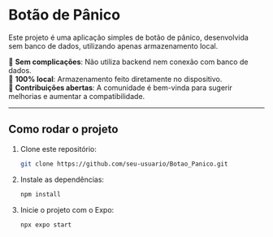 # Botão de Pânico

Este projeto é uma aplicação simples de botão de pânico, desenvolvida sem banco de dados, utilizando apenas armazenamento local.

🚫 **Sem complicações**: Não utiliza backend nem conexão com banco de dados.  
📱 **100% local**: Armazenamento feito diretamente no dispositivo.  
🤝 **Contribuições abertas**: A comunidade é bem-vinda para sugerir melhorias e aumentar a compatibilidade.

---

## Como rodar o projeto

1. Clone este repositório:
   ```bash
   git clone https://github.com/seu-usuario/Botao_Panico.git
   ```
2. Instale as dependências:
   ```bash
   npm install
   ```
3. Inicie o projeto com o Expo:
   ```
   npx expo start
   ```
   
